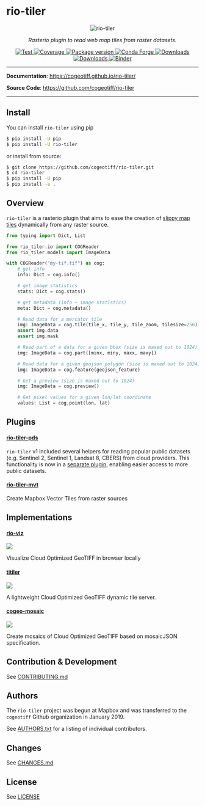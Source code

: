 # rio-tiler

<p align="center">
  <img src="https://user-images.githubusercontent.com/10407788/88133997-77560f00-cbb1-11ea-874c-a8f1d123a9df.jpg" style="max-width: 800px;" alt="rio-tiler"></a>
</p>
<p align="center">
  <em>Rasterio plugin to read web map tiles from raster datasets.</em>
</p>
<p align="center">
  <a href="https://github.com/cogeotiff/rio-tiler/actions?query=workflow%3ACI" target="_blank">
      <img src="https://github.com/cogeotiff/rio-tiler/workflows/CI/badge.svg" alt="Test">
  </a>
  <a href="https://codecov.io/gh/cogeotiff/rio-tiler" target="_blank">
      <img src="https://codecov.io/gh/cogeotiff/rio-tiler/branch/master/graph/badge.svg" alt="Coverage">
  </a>
  <a href="https://pypi.org/project/rio-tiler" target="_blank">
      <img src="https://img.shields.io/pypi/v/rio-tiler?color=%2334D058&label=pypi%20package" alt="Package version">
  </a>
  <a href="https://anaconda.org/conda-forge/rio-tiler" target="_blank">
      <img src="https://img.shields.io/conda/v/conda-forge/rio-tiler.svg" alt="Conda Forge">
  </a>
  <a href="https://pypistats.org/packages/rio-tiler" target="_blank">
      <img src="https://img.shields.io/pypi/dm/rio-tiler.svg" alt="Downloads">
  </a>
  <a href="https://github.com/cogeotiff/rio-tiler/blob/master/LICENSE.txt" target="_blank">
      <img src="https://img.shields.io/github/license/cogeotiff/rio-tiler.svg" alt="Downloads">
  </a>
  <a href="https://mybinder.org/v2/gh/cogeotiff/rio-tiler/master?filepath=docs%2Fexamples%2F" target="_blank" alt="Binder">
      <img src="https://mybinder.org/badge_logo.svg" alt="Binder">
  </a>
</p>

---

**Documentation**: <a href="https://cogeotiff.github.io/rio-tiler/" target="_blank">https://cogeotiff.github.io/rio-tiler/</a>

**Source Code**: <a href="https://github.com/cogeotiff/rio-tiler" target="_blank">https://github.com/cogeotiff/rio-tiler</a>

---

## Install

You can install `rio-tiler` using pip

```bash
$ pip install -U pip
$ pip install -U rio-tiler
```

or install from source:

```bash
$ git clone https://github.com/cogeotiff/rio-tiler.git
$ cd rio-tiler
$ pip install -U pip
$ pip install -e .
```

## Overview

`rio-tiler` is a rasterio plugin that aims to ease the creation of [slippy map tiles](https://en.wikipedia.org/wiki/Tiled_web_map) dynamically from any raster source.

```python
from typing import Dict, List

from rio_tiler.io import COGReader
from rio_tiler.models import ImageData

with COGReader("my-tif.tif") as cog:
    # get info
    info: Dict = cog.info()

    # get image statistics
    stats: Dict = cog.stats()

    # get metadata (info + image statistics)
    meta: Dict = cog.metadata()

    # Read data for a mercator tile
    img: ImageData = cog.tile(tile_x, tile_y, tile_zoom, tilesize=256)
    assert img.data
    assert img.mask

    # Read part of a data for a given bbox (size is maxed out to 1024)
    img: ImageData = cog.part([minx, miny, maxx, maxy])

    # Read data for a given geojson polygon (size is maxed out to 1024)
    img: ImageData = cog.feature(geojson_feature)

    # Get a preview (size is maxed out to 1024)
    img: ImageData = cog.preview()

    # Get pixel values for a given lon/lat coordinate
    values: List = cog.point(lon, lat)
```

## Plugins

#### [**rio-tiler-pds**][rio-tiler-pds]

[rio-tiler-pds]: https://github.com/cogeotiff/rio-tiler-pds

`rio-tiler` v1 included several helpers for reading popular public datasets (e.g. Sentinel 2, Sentinel 1, Landsat 8, CBERS) from cloud providers. This functionality is now in a [separate plugin][rio-tiler-pds], enabling easier access to more public datasets.

#### [**rio-tiler-mvt**][rio-tiler-mvt]

Create Mapbox Vector Tiles from raster sources

[rio-tiler-mvt]: https://github.com/cogeotiff/rio-tiler-mvt

## Implementations

#### [**rio-viz**][rio-viz]

![](https://user-images.githubusercontent.com/10407788/105772356-0ca2d900-5f30-11eb-85b9-c3da9e12b663.jpg)

[rio-viz]: (https://github.com/developmentseed/rio-viz)

 Visualize Cloud Optimized GeoTIFF in browser locally

#### [**titiler**][titiler]

![](https://user-images.githubusercontent.com/10407788/84913491-99c3ac80-b088-11ea-846d-75db9e3ab31c.jpg)

[titiler]: https://github.com/developmentseed/titiler

A lightweight Cloud Optimized GeoTIFF dynamic tile server.



#### [**cogeo-mosaic**][cogeo-mosaic]

![](https://user-images.githubusercontent.com/10407788/73185274-c41dc900-40eb-11ea-8b67-f79c0682c3b0.jpg)

[cogeo-mosaic]: https://github.com/developmentseed/cogeo-mosaic

Create mosaics of Cloud Optimized GeoTIFF based on mosaicJSON specification.

## Contribution & Development

See [CONTRIBUTING.md](https://github.com/cogeotiff/rio-tiler/blob/master/CONTRIBUTING.md)

## Authors

The `rio-tiler` project was begun at Mapbox and was transferred to the `cogeotiff` Github organization in January 2019.

See [AUTHORS.txt](https://github.com/cogeotiff/rio-tiler/blob/master/AUTHORS.txt) for a listing of individual contributors.

## Changes

See [CHANGES.md](https://github.com/cogeotiff/rio-tiler/blob/master/CHANGES.md).

## License

See [LICENSE](https://github.com/cogeotiff/rio-tiler/blob/master/LICENSE)
